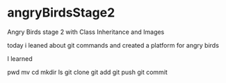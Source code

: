 # angryBirdsStage2
Angry Birds stage 2 with Class Inheritance and Images

today i leaned about git commands and created a platform for angry birds 

I learned

pwd
mv
cd
mkdir
ls
git clone
git add
git push
git commit
